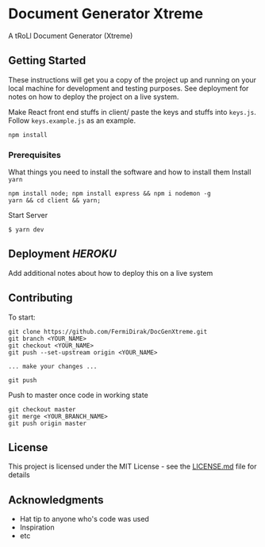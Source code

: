 # Document Generator Xtreme

A tRoLl Document Generator (Xtreme)

## Getting Started

These instructions will get you a copy of the project up and running on your local machine for development and testing purposes. See deployment for notes on how to deploy the project on a live system.

Make React front end stuffs in client/
paste the keys and stuffs into `keys.js`. Follow `keys.example.js` as an example.

`npm install`

### Prerequisites

What things you need to install the software and how to install them
Install `yarn`
```
npm install node; npm install express && npm i nodemon -g
yarn && cd client && yarn;
```

Start Server
```
$ yarn dev
```

## Deployment *HEROKU*

Add additional notes about how to deploy this on a live system

## Contributing

To start:
```
git clone https://github.com/FermiDirak/DocGenXtreme.git
git branch <YOUR_NAME>
git checkout <YOUR_NAME>
git push --set-upstream origin <YOUR_NAME>

... make your changes ...

git push
```

Push to master once code in working state
```
git checkout master
git merge <YOUR_BRANCH_NAME>
git push origin master
```

## License

This project is licensed under the MIT License - see the [LICENSE.md](LICENSE.md) file for details

## Acknowledgments

* Hat tip to anyone who's code was used
* Inspiration
* etc